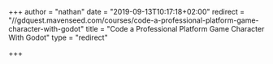 +++
author = "nathan"
date = "2019-09-13T10:17:18+02:00"
redirect = "//gdquest.mavenseed.com/courses/code-a-professional-platform-game-character-with-godot"
title = "Code a Professional Platform Game Character With Godot"
type = "redirect"

+++
